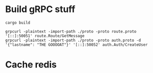 # Build gRPC stuff

```
cargo build
```

```
grpcurl -plaintext -import-path ./proto -proto route.proto '[::]:50051' route.Route/GetMessage
grpcurl -plaintext -import-path ./proto -proto auth.proto -d '{"lastname": "THE GOOOOAT"}' '[::]:50052' auth.Auth/CreateUser
```

# Cache redis